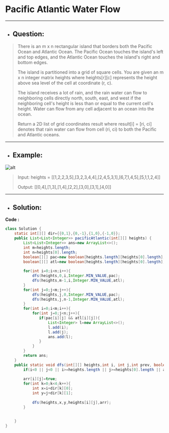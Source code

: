 # Pacific Atlantic Water Flow
---
- ## Question:
> There is an m x n rectangular island that borders both the Pacific Ocean and Atlantic Ocean. The Pacific Ocean touches the island's left and top edges, and the Atlantic Ocean touches the island's right and bottom edges.
> 
> The island is partitioned into a grid of square cells. You are given an m x n integer matrix heights where heights[r][c] represents the height above sea level of the cell at coordinate (r, c).
> 
> The island receives a lot of rain, and the rain water can flow to neighboring cells directly north, south, east, and west if the neighboring cell's height is less than or equal to the current cell's height. Water can flow from any cell adjacent to an ocean into the ocean.
> 
> Return a 2D list of grid coordinates result where result[i] = [ri, ci] denotes that rain water can flow from cell (ri, ci) to both the Pacific and Atlantic oceans.
---
- ## Example:
![alt](https://assets.leetcode.com/uploads/2021/06/08/waterflow-grid.jpg)
> Input: heights = [[1,2,2,3,5],[3,2,3,4,4],[2,4,5,3,1],[6,7,1,4,5],[5,1,1,2,4]]
> 
> Output: [[0,4],[1,3],[1,4],[2,2],[3,0],[3,1],[4,0]]
---
- ## Solution:
**Code :**
```java
class Solution {
    static int[][] dir={{0,1},{0,-1},{1,0},{-1,0}};
    public List<List<Integer>> pacificAtlantic(int[][] heights) {
        List<List<Integer>> ans=new ArrayList<>();
        int m=heights.length;
        int n=heights[0].length;
        boolean[][] pac=new boolean[heights.length][heights[0].length];
        boolean[][] atl=new boolean[heights.length][heights[0].length];
        
        for(int i=0;i<n;i++){
            dfs(heights,0,i,Integer.MIN_VALUE,pac);
            dfs(heights,m-1,i,Integer.MIN_VALUE,atl);
        }
        for(int j=0;j<m;j++){
            dfs(heights,j,0,Integer.MIN_VALUE,pac);
            dfs(heights,j,n-1,Integer.MIN_VALUE,atl);
        }
        for(int i=0;i<m;i++){
            for(int j=0;j<n;j++){
               if(pac[i][j] && atl[i][j]){
                   List<Integer> l=new ArrayList<>();
                   l.add(i);
                   l.add(j);
                   ans.add(l);
               }
            }
        }
        return ans;
    }
    public static void dfs(int[][] heights,int i, int j,int prev, boolean[][] arr){
        if(i<0 || j<0 || i>=heights.length || j>=heights[0].length || arr[i][j]==true || heights[i][j]<prev)return;
        
        arr[i][j]=true;
        for(int k=0;k<4;k++){
            int x=i+dir[k][0];
            int y=j+dir[k][1];
            
            dfs(heights,x,y,heights[i][j],arr);
        }
        
        
    }
}
